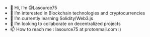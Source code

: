 - 👋 Hi, I’m @Lasource75
- 👀 I’m interested in Blockchain technologies and cryptocurrencies
- 🌱 I’m currently learning Solidity/Web3.js
- 💞️ I’m looking to collaborate on decentralized projects
- 📫 How to reach me : lasource75 at protonmail.com :)

<!---
Lasource75/Lasource75 is a ✨ special ✨ repository because its `README.md` (this file) appears on your GitHub profile.
You can click the Preview link to take a look at your changes.
--->
